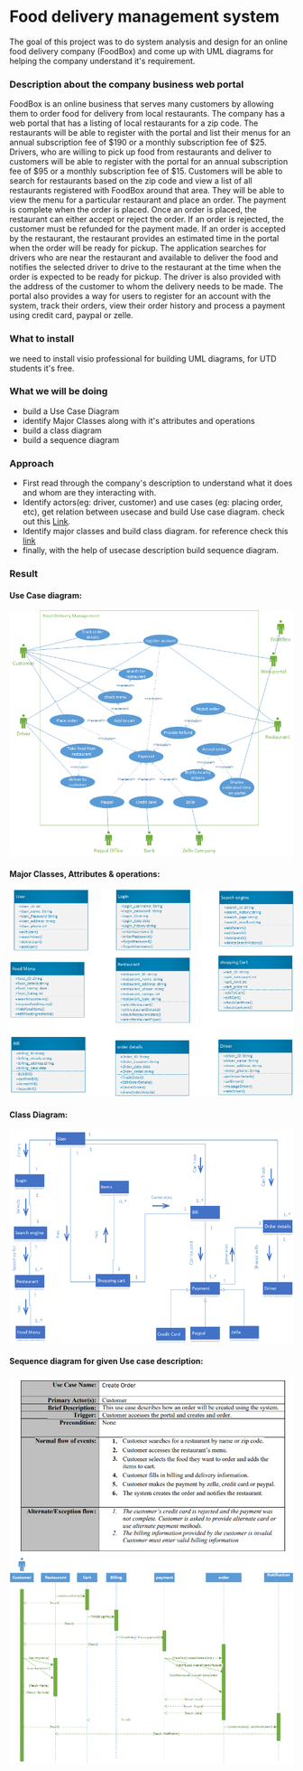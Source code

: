 # Food delivery management system
 
The goal of this project was to do system analysis and design for an online food delivery company (FoodBox) and come up with UML diagrams for helping the company understand it's requirement.

### Description about the company business web portal
FoodBox is an online business that serves many customers by allowing them to order food for delivery from local restaurants. The company has a web portal that has a listing of local restaurants for a zip code. The restaurants will be able to register with the portal and list their menus for an annual subscription fee of $190 or a monthly subscription fee of $25. Drivers, who are willing to pick up food from restaurants and deliver to customers will be able to register with the portal for an annual subscription fee of $95 or a monthly subscription fee of $15. Customers will be able to search for restaurants based on the zip code and view a list of all restaurants registered with FoodBox around that area. They will be able to view the menu for a particular restaurant and place an order. The payment is complete when the order is placed. Once an order is placed, the restaurant can either accept or reject the order. If an order is rejected, the customer must be refunded for the payment made. If an order is accepted by the restaurant, the restaurant provides an estimated time in the portal when the order will be ready for pickup. The application searches for drivers who are near the restaurant and available to deliver the food and notifies the selected driver to drive to the restaurant at the time when the order is expected to be ready for pickup. The driver is also provided with the address of the customer to whom the delivery needs to be made. The portal also provides a way for users to register for an account with the system, track their orders, view their order history and process a payment using credit card, paypal or zelle. 

### What to install
we need to install visio professional for building UML diagrams, for UTD students it's free.

### What we will be doing
* build a Use Case Diagram
* identify Major Classes along with it's attributes and operations
* build a class diagram
* build a sequence diagram

### Approach
* First read through the company's description to understand what it does and whom are they interacting with.
* Identify actors(eg: driver, customer) and use cases (eg: placing order, etc), get relation between usecase and build Use case diagram. check out this [Link](https://www.uml-diagrams.org/use-case-diagrams.html).
* Identify major classes and build class diagram. for reference check this [link](https://www.visual-paradigm.com/guide/uml-unified-modeling-language/uml-class-diagram-tutorial/)
* finally, with the help of usecase description build sequence diagram.

### Result
#### Use Case diagram:
![](https://github.com/pratheepknadar/Food-delivery-management-system/blob/main/Images/Question%201.1.png)
#### Major Classes, Attributes & operations:
![](https://github.com/pratheepknadar/Food-delivery-management-system/blob/main/Images/Question2.png)
#### Class Diagram:
![](https://github.com/pratheepknadar/Food-delivery-management-system/blob/main/Images/Question3.png)
#### Sequence diagram for given Use case description:
![](https://github.com/pratheepknadar/Food-delivery-management-system/blob/main/Images/Q1.png)
![](https://github.com/pratheepknadar/Food-delivery-management-system/blob/main/Images/Question%204.png)
